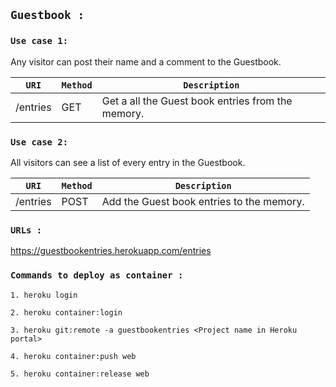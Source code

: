 ## `Guestbook :`


### `Use case 1:`

Any visitor can post their name and a comment to the Guestbook.


| `URI`                             | `Method` | `Description`                                          |
|---------------------------------|--------|------------------------------------------------------|
|/entries                        |GET     | Get a all the Guest book entries from the memory.


### `Use case 2:`

All visitors can see a list of every entry in the Guestbook.

| `URI`                             | `Method` | `Description`                                          |
|---------------------------------|--------|------------------------------------------------------|
|/entries                        |POST     | Add the Guest book entries to the memory.

### `URLs : `

https://guestbookentries.herokuapp.com/entries

### `Commands to deploy as container :`

`1. heroku login`

`2. heroku container:login`

`3. heroku git:remote -a guestbookentries <Project name in Heroku portal>`

`4. heroku container:push web`

`5. heroku container:release web`
